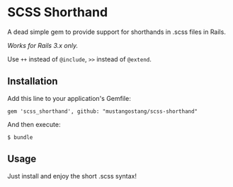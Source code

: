 # SCSS Shorthand

A dead simple gem to provide support for shorthands in .scss files in Rails.

*Works for Rails 3.x only.*

Use `++` instead of `@include`, `>>` instead of `@extend`.

## Installation

Add this line to your application's Gemfile:

    gem 'scss_shorthand', github: "mustangostang/scss-shorthand"

And then execute:

    $ bundle

## Usage

Just install and enjoy the short .scss syntax!
